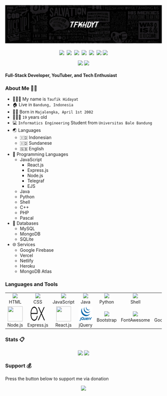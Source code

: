## [![tfkhdyt's header](images/145ace97964294c36724db8c9dd86010-picsaygit.jpg?raw=true)](https://tfkhdyt.web.blog)

<p align=center>
  <a href="https://facebook.com/tfkhdyt142"><img height="28" src="https://upload.wikimedia.org/wikipedia/commons/5/51/Facebook_f_logo_%282019%29.svg"></a>&nbsp;
  <a href="https://twitter.com/tfkhdyt"><img height="28" src="https://upload.wikimedia.org/wikipedia/en/6/60/Twitter_Logo_as_of_2021.svg"></a>&nbsp;
  <a href="https://instagram.com/_tfkhdyt_"><img height="28" src="https://upload.wikimedia.org/wikipedia/commons/e/e7/Instagram_logo_2016.svg"></a>&nbsp;
  <a href="https://youtube.com/tfkhdyt"><img height="28" src="https://upload.wikimedia.org/wikipedia/commons/a/a0/YouTube_social_red_circle_%282017%29.svg"></a>&nbsp;
  <a href="https://t.me/tfkhdyt"><img height="28" src="https://upload.wikimedia.org/wikipedia/commons/8/83/Telegram_2019_Logo.svg"></a>&nbsp;
  <a href="https://www.linkedin.com/mwlite/in/taufik-hidayat-6793aa200"><img height="28" src="https://upload.wikimedia.org/wikipedia/commons/8/81/LinkedIn_icon.svg"></a>
  <a href="https://pddikti.kemdikbud.go.id/data_mahasiswa/QUUyNzdEMjktNDk0Ri00RTlDLUE4NzgtNkUwRDBDRjIxOUNB"><img height="28" src="https://i.postimg.cc/YSB2c3DG/1619598282440.png"></a>
</p>
<p align="center">
  <img src="https://visitor-badge.laobi.icu/badge?page_id=tfkhdyt.tfkhdyt" />
  <a href="https://github.com/tfkhdyt"><img src="https://img.shields.io/github/followers/tfkhdyt?label=Follow&style=social"/></a>
</p>

#### Full-Stack Developer, YouTuber, and Tech Enthusiast

### About Me 👨🏻
  - 👨🏻‍💼 My name is `Taufik Hidayat`
  - 🏠 Live in `Bandung, Indonesia`
  - 👶🏻 Born in `Majalengka, April 1st 2002`
  - 🧍🏻‍♂️ `19` years old
  - 💻 `Informatics Engineering` Student from `Universitas Bale Bandung`
  - 🌏 Languages
    - 🇮🇩 Indonesian
    - 🇮🇩 Sundanese
    - 🇬🇧 English
  - 🤖 Programming Languages
    - JavaScript
      - React.js
      - Express.js
      - Node.js
      - Telegraf
      - EJS
    - Java
    - Python
    - Shell
    - C++
    - PHP
    - Pascal
  - 📁 Databases
    - MySQL
    - MongoDB
    - SQLite
  - 🌐 Services
    - Google Firebase
    - Vercel
    - Netlify
    - Heroku
    - MongoDB Atlas

### Languages and Tools
<table>
  <tr>
    <td align="center" width="96">
      <img src="https://upload.wikimedia.org/wikipedia/commons/6/61/HTML5_logo_and_wordmark.svg" height="48" />
      <br/>HTML
    </td>
    <td align="center" width="96">
      <img src="https://upload.wikimedia.org/wikipedia/commons/d/d5/CSS3_logo_and_wordmark.svg" height="48" />
      <br/>CSS
    </td>
    <td align="center" width="96">
      <img src="https://upload.wikimedia.org/wikipedia/commons/9/99/Unofficial_JavaScript_logo_2.svg" height="48" />
      <br/>JavaScript
    </td>
    <td align="center" width="96">
      <img src="https://upload.wikimedia.org/wikipedia/en/3/30/Java_programming_language_logo.svg" height="48" />
      <br/>Java
    </td>
    <td align="center" width="96">
      <img src="https://upload.wikimedia.org/wikipedia/commons/c/c3/Python-logo-notext.svg" height="48" />
      <br/>Python
    </td>
    <td align="center" width="96">
      <img src="https://upload.wikimedia.org/wikipedia/commons/4/4b/Bash_Logo_Colored.svg" height="48" />
      <br/>Shell
    </td>
    <td align="center" width="96">
      <img src="https://upload.wikimedia.org/wikipedia/commons/1/18/ISO_C%2B%2B_Logo.svg" height="48" />
      <br/>C++
    </td>
    <td align="center" width="96">
      <img src="https://upload.wikimedia.org/wikipedia/commons/2/27/PHP-logo.svg" height="48" />
      <br/>PHP
    </td>
    <td align="center" width="96">
      <img src="https://wiki.freepascal.org/images/f/fd/Lazarus-icons-lpr-proposal-bpsoftware.png" height="48" />
      <br/>Pascal
    </td>
  </tr>
  <tr>
    <td align="center" width="96">
      <img src="https://upload.wikimedia.org/wikipedia/commons/d/d9/Node.js_logo.svg" height="48" width='48' />
      <br/>Node.js
    </td>
    <td align="center" width="96">
      <img src="images/icons/express.svg" height="48" width='48' />
      <br/>Express.js
    </td>
    <td align="center" width="96">
      <img src="https://www.vectorlogo.zone/logos/reactjs/reactjs-icon.svg" height="48" width='48' />
      <br/>React.js
    </td>
    <td align="center" width="96">
      <img src="images/icons/jquery.svg" height="48" />
      <br/>jQuery
    </td>
    <td align="center" width="96">
      <img src="https://upload.wikimedia.org/wikipedia/commons/b/b2/Bootstrap_logo.svg" height="48" />
      <br/>Bootstrap
    </td>
    <td align="center" width="96">
      <img src="https://cdn.worldvectorlogo.com/logos/fontawesome-1.svg" height="48" />
      <br/>FontAwesome
    </td>
    <td align="center" width="96">
      <img src="https://cdn.worldvectorlogo.com/logos/google-fonts-2021-2.svg" height="48" />
      <br/>GoogleFonts
    </td>
  </tr>
</table>

### Stats 📋
<p align="center">
  <img align="center" src="https://github-readme-stats.vercel.app/api?username=tfkhdyt&show_icons=true&theme=tokyonight&include_all_commits=true" />
  
  <img align="center" src="https://github-readme-stats.vercel.app/api/top-langs/?username=tfkhdyt&langs_count=10&theme=tokyonight&layout=compact&hide=css,scss,le" />
</p>

### Support 💰
Press the button below to support me via donation

<p align="center">
  <a href="https://donate.tfkhdyt.my.id/">
    <img src="https://i.postimg.cc/jjRDbZQx/1621036430601.png" width="125px">
  </a>
</p>
